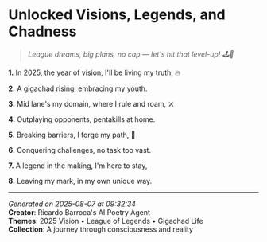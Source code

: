 # Unlocked Visions, Legends, and Chadness

> *League dreams, big plans, no cap — let's hit that level-up! 🕹️👀*

**1.** In 2025, the year of vision, I'll be living my truth, 🔥


**2.** A gigachad rising, embracing my youth.


**3.** Mid lane's my domain, where I rule and roam, ⚔️


**4.** Outplaying opponents, pentakills at home.


**5.** Breaking barriers, I forge my path, 💪


**6.** Conquering challenges, no task too vast.


**7.** A legend in the making, I'm here to stay,


**8.** Leaving my mark, in my own unique way.



---

*Generated on 2025-08-07 at 09:32:34*  
**Creator**: Ricardo Barroca's AI Poetry Agent  
**Themes**: 2025 Vision • League of Legends • Gigachad Life  
**Collection**: A journey through consciousness and reality